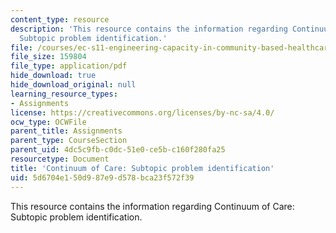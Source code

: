 ```yaml
---
content_type: resource
description: 'This resource contains the information regarding Continuum of Care:
  Subtopic problem identification.'
file: /courses/ec-s11-engineering-capacity-in-community-based-healthcare-fall-2005/5d6704e150d987e9d578bca23f572f39_MITEC_S11F05_link_intro.pdf
file_size: 159804
file_type: application/pdf
hide_download: true
hide_download_original: null
learning_resource_types:
- Assignments
license: https://creativecommons.org/licenses/by-nc-sa/4.0/
ocw_type: OCWFile
parent_title: Assignments
parent_type: CourseSection
parent_uid: 4dc5c9fb-c0dc-51e0-ce5b-c160f280fa25
resourcetype: Document
title: 'Continuum of Care: Subtopic problem identification'
uid: 5d6704e1-50d9-87e9-d578-bca23f572f39
---
```

This resource contains the information regarding Continuum of Care: Subtopic problem identification.